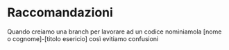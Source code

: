 # Raccomandazioni

Quando creiamo una branch per lavorare ad un codice nominiamola [nome o cognome]-[titolo esericio] così evitiamo confusioni
